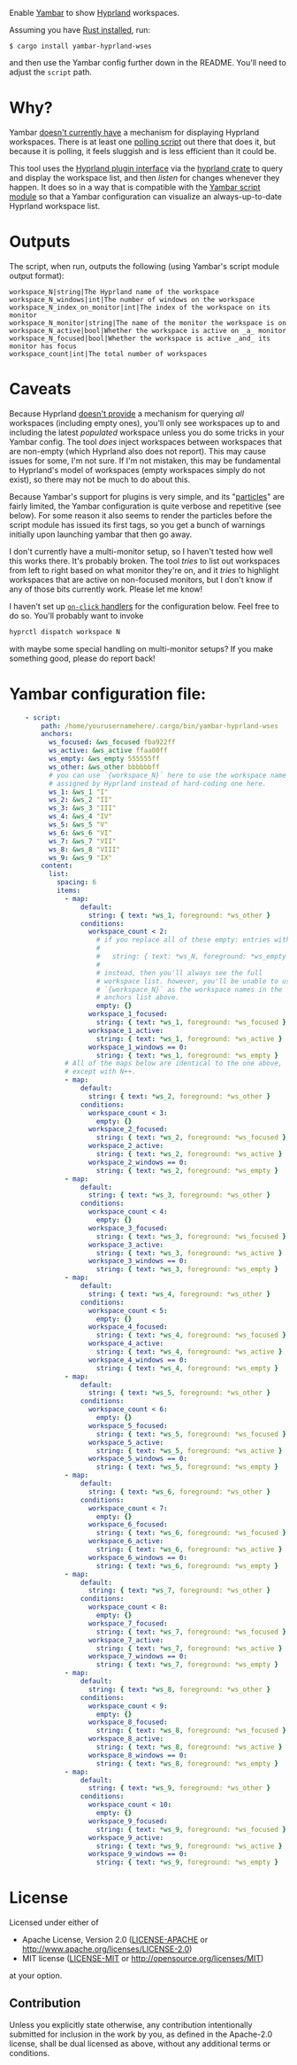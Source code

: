 Enable [Yambar] to show [Hyprland] workspaces.

Assuming you have [Rust installed][Rust], run:

```console
$ cargo install yambar-hyprland-wses
```

and then use the Yambar config further down in the README. You'll need
to adjust the `script` path.

# Why?

Yambar [doesn't currently have][nope] a mechanism for displaying
Hyprland workspaces. There is at least one [polling script] out there
that does it, but because it is polling, it feels sluggish and is less
efficient than it could be.

This tool uses the [Hyprland plugin interface][plugs] via the [hyprland
crate] to query and display the workspace list, and then _listen_ for
changes whenever they happen. It does so in a way that is compatible
with the [Yambar script module][script] so that a Yambar configuration
can visualize an always-up-to-date Hyprland workspace list.

# Outputs

The script, when run, outputs the following (using Yambar's script
module output format):

```
workspace_N|string|The Hyprland name of the workspace
workspace_N_windows|int|The number of windows on the workspace
workspace_N_index_on_monitor|int|The index of the workspace on its monitor
workspace_N_monitor|string|The name of the monitor the workspace is on
workspace_N_active|bool|Whether the workspace is active on _a_ monitor
workspace_N_focused|bool|Whether the workspace is active _and_ its monitor has focus
workspace_count|int|The total number of workspaces
```

# Caveats

Because Hyprland [doesn't provide][empty] a mechanism for querying _all_
workspaces (including empty ones), you'll only see workspaces up to and
including the latest _populated_ workspace unless you do some tricks in
your Yambar config. The tool _does_ inject workspaces between workspaces
that are non-empty (which Hyprland also does not report). This may cause
issues for some, I'm not sure. If I'm not mistaken, this may be
fundamental to Hyprland's model of workspaces (empty workspaces simply
do not exist), so there may not be much to do about this.

Because Yambar's support for plugins is very simple, and its
"[particles]" are fairly limited, the Yambar configuration is quite
verbose and repetitive (see below). For some reason it also seems to
render the particles before the script module has issued its first tags,
so you get a bunch of warnings initially upon launching yambar that then
go away.

I don't currently have a multi-monitor setup, so I haven't tested how
well this works there. It's probably broken. The tool _tries_ to list
out workspaces from left to right based on what monitor they're on, and
it _tries_ to highlight workspaces that are active on non-focused
monitors, but I don't know if any of those bits currently work. Please
let me know!

I haven't set up [`on-click` handlers][click] for the configuration
below. Feel free to do so. You'll probably want to invoke

```bash
hyprctl dispatch workspace N
```

with maybe some special handling on multi-monitor setups? If you make
something good, please do report back!

# Yambar configuration file:

```yaml
    - script:
        path: /home/yourusernamehere/.cargo/bin/yambar-hyprland-wses
        anchors:
          ws_focused: &ws_focused fba922ff
          ws_active: &ws_active ffaa00ff
          ws_empty: &ws_empty 555555ff
          ws_other: &ws_other bbbbbbff
          # you can use `{workspace_N}` here to use the workspace name
          # assigned by Hyprland instead of hard-coding one here.
          ws_1: &ws_1 "I"
          ws_2: &ws_2 "II"
          ws_3: &ws_3 "III"
          ws_4: &ws_4 "IV"
          ws_5: &ws_5 "V"
          ws_6: &ws_6 "VI"
          ws_7: &ws_7 "VII"
          ws_8: &ws_8 "VIII"
          ws_9: &ws_9 "IX"
        content:
          list:
            spacing: 6
            items:
              - map:
                  default:
                    string: { text: *ws_1, foreground: *ws_other }
                  conditions:
                    workspace_count < 2:
                      # if you replace all of these empty: entries with
                      #
                      #   string: { text: *ws_N, foreground: *ws_empty }
                      #
                      # instead, then you'll always see the full
                      # workspace list. however, you'll be unable to use
                      # `{workspace_N}` as the workspace names in the
                      # anchors list above.
                      empty: {}
                    workspace_1_focused:
                      string: { text: *ws_1, foreground: *ws_focused }
                    workspace_1_active:
                      string: { text: *ws_1, foreground: *ws_active }
                    workspace_1_windows == 0:
                      string: { text: *ws_1, foreground: *ws_empty }
              # All of the maps below are identical to the one above,
              # except with N++.
              - map:
                  default:
                    string: { text: *ws_2, foreground: *ws_other }
                  conditions:
                    workspace_count < 3:
                      empty: {}
                    workspace_2_focused:
                      string: { text: *ws_2, foreground: *ws_focused }
                    workspace_2_active:
                      string: { text: *ws_2, foreground: *ws_active }
                    workspace_2_windows == 0:
                      string: { text: *ws_2, foreground: *ws_empty }
              - map:
                  default:
                    string: { text: *ws_3, foreground: *ws_other }
                  conditions:
                    workspace_count < 4:
                      empty: {}
                    workspace_3_focused:
                      string: { text: *ws_3, foreground: *ws_focused }
                    workspace_3_active:
                      string: { text: *ws_3, foreground: *ws_active }
                    workspace_3_windows == 0:
                      string: { text: *ws_3, foreground: *ws_empty }
              - map:
                  default:
                    string: { text: *ws_4, foreground: *ws_other }
                  conditions:
                    workspace_count < 5:
                      empty: {}
                    workspace_4_focused:
                      string: { text: *ws_4, foreground: *ws_focused }
                    workspace_4_active:
                      string: { text: *ws_4, foreground: *ws_active }
                    workspace_4_windows == 0:
                      string: { text: *ws_4, foreground: *ws_empty }
              - map:
                  default:
                    string: { text: *ws_5, foreground: *ws_other }
                  conditions:
                    workspace_count < 6:
                      empty: {}
                    workspace_5_focused:
                      string: { text: *ws_5, foreground: *ws_focused }
                    workspace_5_active:
                      string: { text: *ws_5, foreground: *ws_active }
                    workspace_5_windows == 0:
                      string: { text: *ws_5, foreground: *ws_empty }
              - map:
                  default:
                    string: { text: *ws_6, foreground: *ws_other }
                  conditions:
                    workspace_count < 7:
                      empty: {}
                    workspace_6_focused:
                      string: { text: *ws_6, foreground: *ws_focused }
                    workspace_6_active:
                      string: { text: *ws_6, foreground: *ws_active }
                    workspace_6_windows == 0:
                      string: { text: *ws_6, foreground: *ws_empty }
              - map:
                  default:
                    string: { text: *ws_7, foreground: *ws_other }
                  conditions:
                    workspace_count < 8:
                      empty: {}
                    workspace_7_focused:
                      string: { text: *ws_7, foreground: *ws_focused }
                    workspace_7_active:
                      string: { text: *ws_7, foreground: *ws_active }
                    workspace_7_windows == 0:
                      string: { text: *ws_7, foreground: *ws_empty }
              - map:
                  default:
                    string: { text: *ws_8, foreground: *ws_other }
                  conditions:
                    workspace_count < 9:
                      empty: {}
                    workspace_8_focused:
                      string: { text: *ws_8, foreground: *ws_focused }
                    workspace_8_active:
                      string: { text: *ws_8, foreground: *ws_active }
                    workspace_8_windows == 0:
                      string: { text: *ws_8, foreground: *ws_empty }
              - map:
                  default:
                    string: { text: *ws_9, foreground: *ws_other }
                  conditions:
                    workspace_count < 10:
                      empty: {}
                    workspace_9_focused:
                      string: { text: *ws_9, foreground: *ws_focused }
                    workspace_9_active:
                      string: { text: *ws_9, foreground: *ws_active }
                    workspace_9_windows == 0:
                      string: { text: *ws_9, foreground: *ws_empty }
```

[Yambar]: https://codeberg.org/dnkl/yambar
[Hyprland]: https://hyprland.org/
[Rust]: https://www.rust-lang.org/learn/get-started
[nope]: https://codeberg.org/dnkl/yambar/issues/279
[polling script]: https://www.reddit.com/r/yambar/comments/13dlodc/hyprland_yambar_script/
[plugs]: https://wiki.hyprland.org/Plugins/Using-Plugins/
[hyprland crate]: https://crates.io/crates/hyprland
[script]: https://codeberg.org/dnkl/yambar/src/branch/master/doc/yambar-modules-script.5.scd
[empty]: https://github.com/hyprwm/Hyprland/issues/2723
[particles]: https://codeberg.org/dnkl/yambar/src/branch/master/doc/yambar-particles.5.scd
[click]: https://codeberg.org/dnkl/yambar/src/commit/d6e7710a7ebd0be1f2dba677394f5b30b3e52a4f/doc/yambar-particles.5.scd#L87-L102

# License

Licensed under either of

 * Apache License, Version 2.0
   ([LICENSE-APACHE](LICENSE-APACHE) or http://www.apache.org/licenses/LICENSE-2.0)
 * MIT license
   ([LICENSE-MIT](LICENSE-MIT) or http://opensource.org/licenses/MIT)

at your option.

## Contribution

Unless you explicitly state otherwise, any contribution intentionally submitted
for inclusion in the work by you, as defined in the Apache-2.0 license, shall be
dual licensed as above, without any additional terms or conditions.
